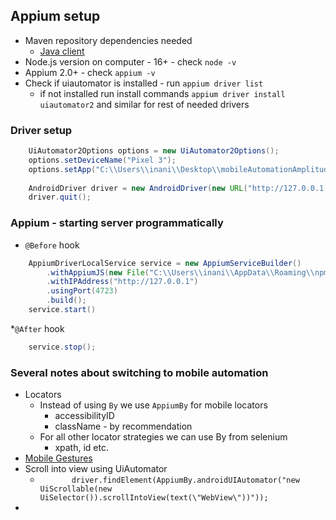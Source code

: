 
## Appium setup

* Maven repository dependencies needed
    * [Java client](https://mvnrepository.com/artifact/io.appium/java-client)
* Node.js version on computer - 16+ - check `node -v`
* Appium 2.0+ - check `appium -v`
* Check if uiautomator is installed - run `appium driver list`
    * if not installed run install commands `appium driver install uiautomator2` and similar for rest of needed drivers

### Driver setup

```java
    UiAutomator2Options options = new UiAutomator2Options();
    options.setDeviceName("Pixel 3");
    options.setApp("C:\\Users\\inani\\Desktop\\mobileAutomationAmplitudo\\src\\main\\resources\\apks\\ApiDemos-debug.apk");
    
    AndroidDriver driver = new AndroidDriver(new URL("http://127.0.0.1:4723"), options);
    driver.quit();
```

### Appium - starting server programmatically

* `@Before` hook
```java
    AppiumDriverLocalService service = new AppiumServiceBuilder()
        .withAppiumJS(new File("C:\\Users\\inani\\AppData\\Roaming\\npm\\node_modules\\appium\\build\\lib\\main.js"))
        .withIPAddress("http://127.0.0.1")
        .usingPort(4723)
        .build();
    service.start()
```

*`@After` hook

```java
    service.stop();
```
### Several notes about switching to mobile automation

* Locators
    * Instead of using `By` we use `AppiumBy` for mobile locators
        * accessibilityID
        * className - by recommendation
    * For all other locator strategies we can use By from selenium
      * xpath, id etc. 
* [Mobile Gestures](https://github.com/appium/appium-uiautomator2-driver/blob/master/docs/android-mobile-gestures.md)
* Scroll into view using UiAutomator
  * `        driver.findElement(AppiumBy.androidUIAutomator("new UiScrollable(new UiSelector()).scrollIntoView(text(\"WebView\"))"));
    `
* 


